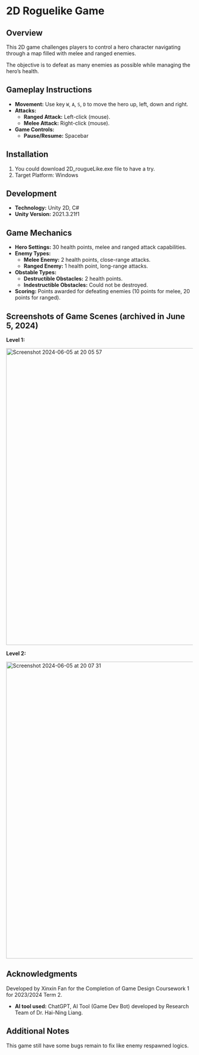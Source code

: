 # 2D Roguelike Game

## Overview
This 2D game challenges players to control a hero character navigating through a map filled with melee and ranged enemies. 

The objective is to defeat as many enemies as possible while managing the hero’s health.

## Gameplay Instructions
- **Movement:** Use key `W`, `A`, `S`, `D` to move the hero up, left, down and right.
- **Attacks:**
  - **Ranged Attack:** Left-click (mouse).
  - **Melee Attack:** Right-click (mouse).
- **Game Controls:**
  - **Pause/Resume:** Spacebar

## Installation
1. You could download 2D_rougueLike.exe file to have a try.
2. Target Platform: Windows

## Development
- **Technology:** Unity 2D, C#
- **Unity Version:** 2021.3.21f1

## Game Mechanics
- **Hero Settings:** 30 health points, melee and ranged attack capabilities.
- **Enemy Types:**
  - **Melee Enemy:** 2 health points, close-range attacks.
  - **Ranged Enemy:** 1 health point, long-range attacks.
- **Obstable Types:**
  -  **Destructible Obstacles:** 2 health points. 
  -  **Indestructible Obstacles:** Could not be destroyed. 
- **Scoring:** Points awarded for defeating enemies (10 points for melee, 20 points for ranged).


## Screenshots of Game Scenes (archived in June 5, 2024)
**Level 1:**

<img width="800" alt="Screenshot 2024-06-05 at 20 05 57" src="https://github.com/Xinxin-F/2D_TopDown_repo/assets/127718380/8ebcd393-35f3-4409-ae19-c73652dfd799">

**Level 2:**

<img width="800" alt="Screenshot 2024-06-05 at 20 07 31" src="https://github.com/Xinxin-F/2D_TopDown_repo/assets/127718380/f80a1aa6-2fcd-4487-a542-4b654a2d0102">


## Acknowledgments
Developed by Xinxin Fan for the Completion of Game Design Coursework 1 for 2023/2024 Term 2. 
- **AI tool used:** ChatGPT, AI Tool (Game Dev Bot) developed by Research Team of Dr. Hai-Ning Liang. 

## Additional Notes
This game still have some bugs remain to fix like enemy respawned logics. 

